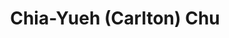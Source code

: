 ---
title: "Chia-Yueh (Carlton) Chu"
presenter_id: chia-yueh_chu
layout: member_all_publications
---